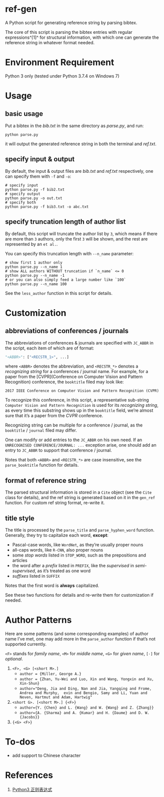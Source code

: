 # ref-gen

A Python script for generating reference string by parsing bibtex.

The core of this script is parsing the bibtex entries with regular expressions^[1]^ for structural information, with which one can generate the reference string in whatever format needed.

# Environment Requirement

Python 3 only (tested under Python 3.7.4 on Windows 7)

# Usage

## basic usage

Put a bibtex in the *bib.txt* in the same directory as *parse.py*, and run:

```shell
python parse.py
```

it will output the generated reference string in both the terminal and *ref.txt*.

## specify input & output

By default, the input & output files are *bib.txt* and *ref.txt* respectively, one can specify them with `-f` and `-o`:

```shell
# specify input
python parse.py -f bib2.txt
# specify output
python parse.py -o out.txt
# specify both
python parse.py -f bib3.txt -o abc.txt
```

## specify truncation length of author list

By default, this script will truncate the author list by `3`, which means if there are more than `3` authors, only the first `3` will be shown, and the rest are represented by an `et al.`.

You can specify this truncation length with `--n_name` parameter:

```shell
# show first 1 author only
python parse.py --n_name 1
# show ALL authors WITHOUT truncation if `n_name` <= 0
python parse.py --n_name -1
# or you can also simply feed a large number like `100`
python parse.py --n_name 100
```

See the `less_author` function in this script for details.

# Customization

## abbreviations of conferences / journals

The abbreviations of conferences & journals are specified with `JC_ABBR` in the script, each item of which are of format:

```python
"<ABBR>": ["<RECSTR_1>", ...]
```

where `<ABBR>` denotes the abbreviation, and `<RECSTR_*>` denotes a *recognizing string* for a conferences / journal name.  For example, for a paper from the [CVPR](Conference on Computer Vision and Pattern Recognition) conference, the `booktitle` filed may look like:

```
2017 IEEE Conference on Computer Vision and Pattern Recognition (CVPR)
```

To recognize this conference, in this script, a representative sub-string `Computer Vision and Pattern Recognition` is used for its *recognizing string*, as every time this substring shows up in the `booktitle` field, we’re almost sure that it’s a paper from the *CVPR* conference.

Recognizing string can be multiple for a conference / journal, as the `booktitle` / `journal` filed may differ.

One can modify or add entries to the `JC_ABBR` on his own need. If an `UNRECOGNISED CONFERENCE/JOURNAL: ...` exception arise, one should add an entry to `JC_ABBR` to support that conference / journal.

Notes that both `<ABBR>` and `<RECSTR_*>` are case insensitive, see the `parse_booktitle` function for details.

## format of reference string

The parsed structural information is stored in a `Cite` object (see the `Cite` class for details), and the ref string is generated based on it in the `gen_ref` function. For custom ref string format, re-write it.

## title style

The title is processed by the `parse_title` and `parse_hyphen_word` function. Generally, they try to capitalize each word, **except**:

- Pascal-case words, like `WordNet`, as they’re usually proper nouns
- all-caps words, like `R-CNN`, also proper nouns
- some *stop words* listed in `STOP_WORD`, such as the prepositions and articles
- the word after a *prefix* listed in `PREFIX`, like the *supervised* in *semi-supervised*, as it’s treated as one word
- *suffixes* listed in `SUFFIX`

Notes that the first word is **always** capitalized. 

See these two functions for details and re-write them for customization if needed.

# Author Patterns

Here are some patterns (and some corresponding examples) of author name I’ve met, one may add more in the `parse_author` function if that’s not supported currently.

`<F>` stands for *family name*, `<M>` for *middle name*, `<G>` for *given name*, `[·]` for *optional*.

1. `<F>, <G> [<short M>.]`
   - `author = {Miller, George A.}`
   - `author = {Zhan, Yu-Wei and Luo, Xin and Wang, Yongxin and Xu, Xin-Shun}`
   - `author="Deng, Jia and Ding, Nan and Jia, Yangqing and Frome, Andrea and Murphy,  evin and Bengio, Samy and Li, Yuan and Neven, Hartmut and Adam, Hartwig"`
2. `<short G>. [<short M>.] {<F>}`
   - `author={Y. {Chen} and L. {Wang} and W. {Wang} and Z. {Zhang}}`
   - `author={A. {Sharma} and A. {Kumar} and H. {Daume} and D. W. {Jacobs}}`
3. `{<G> <F>}`

# To-dos

- add support to Chinese character

# References

1. [Python3 正则表达式](https://www.runoob.com/python3/python3-reg-expressions.html#flags)